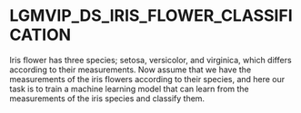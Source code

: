 # LGMVIP_DS_IRIS_FLOWER_CLASSIFICATION


Iris flower has three species; setosa, versicolor, and virginica, which differs according to their measurements. Now assume that we have the measurements of the iris flowers according to their species, and here our task is to train a machine learning model that can learn from the measurements of the iris species and classify them.
